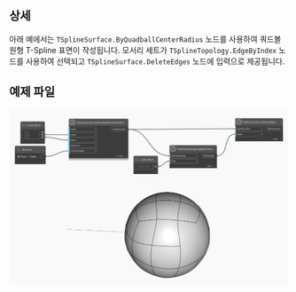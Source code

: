 ## 상세

아래 예에서는 `TSplineSurface.ByQuadballCenterRadius` 노드를 사용하여 쿼드볼 원형 T-Spline 표면이 작성됩니다. 모서리 세트가 `TSplineTopology.EdgeByIndex` 노드를 사용하여 선택되고 `TSplineSurface.DeleteEdges` 노드에 입력으로 제공됩니다.


## 예제 파일

![Example](./Autodesk.DesignScript.Geometry.TSpline.TSplineSurface.DeleteEdges_img.jpg)
